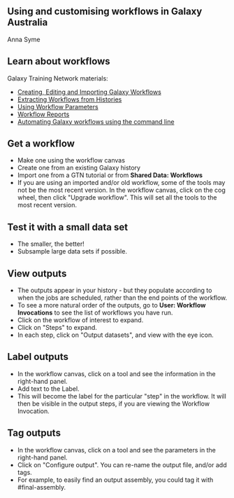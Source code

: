 ## **Using and customising workflows in Galaxy Australia**

Anna Syme


## Learn about workflows

Galaxy Training Network materials:
* [Creating, Editing and Importing Galaxy Workflows](https://training.galaxyproject.org/training-material/topics/galaxy-interface/tutorials/workflow-editor/tutorial.html)
* [Extracting Workflows from Histories](https://training.galaxyproject.org/training-material/topics/galaxy-interface/tutorials/history-to-workflow/tutorial.html)
* [Using Workflow Parameters](https://training.galaxyproject.org/training-material/topics/galaxy-interface/tutorials/workflow-parameters/tutorial.html)
* [Workflow Reports](https://training.galaxyproject.org/training-material/topics/galaxy-interface/tutorials/workflow-reports/tutorial.html)
* [Automating Galaxy workflows using the command line](https://training.galaxyproject.org/training-material/topics/galaxy-interface/tutorials/workflow-automation/tutorial.html)

## Get a workflow

* Make one using the workflow canvas
* Create one from an existing Galaxy history
* Import one from a GTN tutorial or from **Shared Data: Workflows**
* If you are using an imported and/or old workflow, some of the tools may not be the most recent version. In the workflow canvas, click on the cog wheel, then click "Upgrade workflow". This will set all the tools to the most recent version. 

## Test it with a small data set

* The smaller, the better! 
* Subsample large data sets if possible. 

## View outputs

* The outputs appear in your history - but they populate according to when the jobs are scheduled, rather than the end points of the workflow. 
* To see a more natural order of the outputs, go to **User: Workflow Invocations** to see the list of workflows you have run. 
* Click on the workflow of interest to expand. 
* Click on "Steps" to expand.
* In each step, click on "Output datasets", and view with the eye icon. 

## Label outputs

* In the workflow canvas, click on a tool and see the information in the right-hand panel. 
* Add text to the Label. 
* This will become the label for the particular "step" in the workflow. It will then be visible in the output steps, if you are viewing the Workflow Invocation. 

## Tag outputs

* In the workflow canvas, click on a tool and see the parameters in the right-hand panel. 
* Click on "Configure output". You can re-name the output file, and/or add tags. 
* For example, to easily find an output assembly, you could tag it with #final-assembly. 


